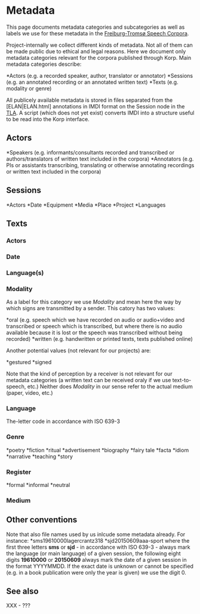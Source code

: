 # Metadata

This page documents metadata categories and subcategories as well as labels we use for these metadata in the [Freiburg-Tromsø Speech Corpora](freiburg.html).

Project-internally we collect different kinds of metadata. Not all of them can be made public due to ethical and legal reasons. Here we document only metadata categories relevant for the corpora published through Korp. Main metadata categories describe:

*Actors (e.g. a recorded speaker, author, translator or annotator)
*Sessions (e.g. an annotated recording or an annotated written text)
\*Texts (e.g. modality or genre)

All publicely available metadata is stored in files separated from the [ELAN|ELAN.html] annotations in IMDI format on the Session node in the [TLA](TLA.html). A script (which does not yet exist) converts IMDI into a structure useful to be read into the Korp interface.

## Actors

*Speakers (e.g. informants/consultants recorded and transcribed or authors/translators of written text included in the corpora)
*Annotators (e.g. PIs or assistants transcribing, translating or otherwise annotating recordings or written text included in the corpora)

## Sessions

*Actors
*Date
*Equipment
*Media
*Place
*Project
\*Languages

## Texts

### Actors

### Date

### Language(s)

### Modality

As a label for this category we use _Modality_ and mean here the way by which signs are transmitted by a sender. This catory has two values:

*oral (e.g. speech which we have recorded on audio or audio+video and transcribed or speech which is transcribed, but where there is no audio available because it is lost or the speech was transcribed without being recorded)
*written (e.g. handwritten or printed texts, texts published online)

Another potential values (not relevant for our projects) are:

*gestured
*signed

Note that the kind of perception by a receiver is not relevant for our metadata categories (a written text can be received oraly if we use text-to-speech, etc.) Neither does _Modality_ in our sense refer to the actual medium (paper, video, etc.)

### Language

The-letter code in accordance with ISO 639-3

### Genre

*poetry
*fiction
*ritual
*advertisement
*biography
*fairy tale
*facta
*idiom
*narrative
*teaching
\*story

### Register

*formal
*informal
\*neutral

### Medium

## Other conventions

Note that also file names used by us inlcude some metadata already. For instance:
*sms19610000lagercrantz318
*sjd20150609aaa-sport
where the first three letters **sms** or **sjd** - in accordance with ISO 639-3 - always mark the language (or main language) of a given session, the following eight digits **19610000** or **20150609** always mark the date of a given session in the format YYYYMMDD. If the exact date is unknown or cannot be specified (e.g. in a book publication were only the year is given) we use the digit 0.

## See also

XXX - ???
